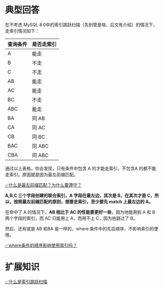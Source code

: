 # 典型回答

在不考虑 MySQL 8.0中的索引跳跃扫描（先别管是啥，后文有介绍）的情况下，走索引情况如下：

| 查询条件 | 是否走索引 |
| --- | --- |
| A | 能走 |
| B | 不走 |
| C | 不走 |
| AB | 能走 |
| AC | 能走 |
| BC | 不走 |
| ABC | 能走 |
| BA | 同 AB |
| CA | 同 AC |
| CB | 同 BC |
| BAC | 同 ABC |
| CBA | 同 ABC |


通过以上表格，你会发现，只有条件中包含 A 的才能走索引，不包含A 的都不能走索引。原因就是因为最左前缀匹配。

[✅什么是最左前缀匹配？为什么要遵守？](https://www.yuque.com/hollis666/fo22bm/cc9mglopp4nigg59?view=doc_embed)

**A,B,C 三个字段创建的联合索引，A 字段在最左边，其次是 B，在其次才是 C，所以，按照最左前缀匹配的原则，想要走索引，至少要先 match 上最左边的 A。**

在命中了 A 的情况下，**AB 相比于 AC 的性能要更好一些**，因为他能用到 A 和 B两个字段的索引，而 AC 只能用上 A，而用不上 C，因为他跳过了 B。

然后，还有就是 AB 和BA 是一样的，where 条件中的先后顺序，不影响索引的使用。

[✅where条件的顺序影响使用索引吗？](https://www.yuque.com/hollis666/fo22bm/nwm3ry85o8l0gega?view=doc_embed)


# 扩展知识

[✅什么是索引跳跃扫描](https://www.yuque.com/hollis666/fo22bm/ixpnm8nvbfa9l7gm?view=doc_embed)

